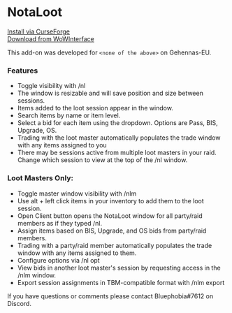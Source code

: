 # NotaLoot

[Install via CurseForge](https://www.curseforge.com/wow/addons/notaloot)<br>
[Download from WoWInterface](https://www.wowinterface.com/downloads/info26467-NotaLoot.html)

This add-on was developed for `<none of the above>` on Gehennas-EU.

### Features
* Toggle visibility with /nl
* The window is resizable and will save position and size between sessions.
* Items added to the loot session appear in the window.
* Search items by name or item level.
* Select a bid for each item using the dropdown. Options are Pass, BIS, Upgrade, OS.
* Trading with the loot master automatically populates the trade window with any items assigned to you
* There may be sessions active from multiple loot masters in your raid. Change which session to view at the top of the /nl window.

### Loot Masters Only:
* Toggle master window visibility with /nlm
* Use alt + left click items in your inventory to add them to the loot session.
* Open Client button opens the NotaLoot window for all party/raid members as if they typed /nl.
* Assign items based on BIS, Upgrade, and OS bids from party/raid members.
* Trading with a party/raid member automatically populates the trade window with any items assigned to them.
* Configure options via /nl opt
* View bids in another loot master's session by requesting access in the /nlm window.
* Export session assignments in TBM-compatible format with /nlm export

If you have questions or comments please contact Bluephobia#7612 on Discord.
